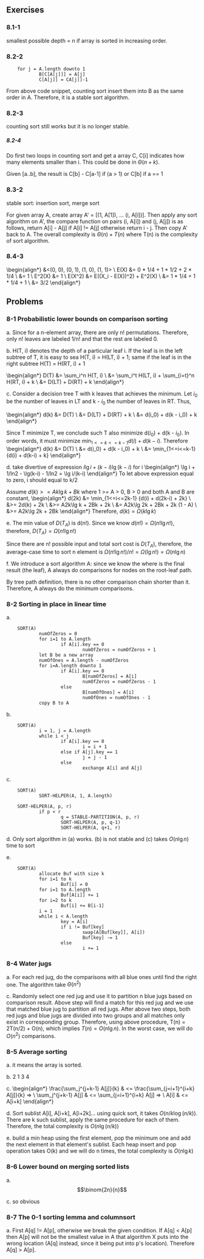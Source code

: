 ## Exercises

### 8.1-1
smallest possible depth = n if array is sorted in increasing order.

### 8.2-2

        for j = A.length downto 1
                B[C[A[j]]] = A[j]
                C[A[j]] = CA[j]]-1

From above code snippet, counting sort insert them into B as the same order in A. Therefore, it is a stable sort algorithm.

### 8.2-3
counting sort still works but it is no longer stable.

##### 8.2-4
Do first two loops in counting sort and get a array C, C[i] indicates how many elements smaller than i. This could be done in $\Theta(n+k)$.

Given [a..b], the result is C[b] - C[a-1] if (a > 1) or C[b] if a == 1

### 8.3-2
stable sort: insertion sort, merge sort

For given array A, create array A' = [(1, A[1]), ... (i, A[i])]. Then apply any sort algorithm on A', the compare function on pairs (i, A[i]) and (j, A[j]) is as follows, return A[i] - A[j] if A[i] != A[j] otherwise return i - j. Then copy A' back to A. The overall complexity is $\Theta(n) + T(n)$ where T(n) is the complexity of sort algorithm.

### 8.4-3
\begin{align*}
&<(0, 0), (0, 1), (1, 0), (1, 1)> \\
E(X) &= 0 * 1/4 + 1 * 1/2 + 2 * 1/4 \\
         &= 1 \\
E^2(X) &= 1 \\
E(X^2) &= E((X_i - E(X))^2) + E^2(X) \\
           &= 1 * 1/4 + 1 * 1/4 + 1 \\
           &= 3/2
\end{align*}
## Problems
### 8-1 Probabilistic lower bounds on comparison sorting
a. Since for a n-element array, there are only n! permutations. Therefore, only n! leaves are labeled 1/n! and that the rest are labeled 0.

b. H(T, i) denotes the depth of a particular leaf i. If the leaf is in the left subtree of T, it is easy to sea H(T, i) = H(LT, i) + 1; same if the leaf is in the right subtree H(T) = H(RT, i) + 1

\begin{align*}
D(T) &= \sum_i^n H(T, i) \\
         &= \sum_i^t H(LT, i) + \sum_{i=t}^n H(RT, i) + k \\
         &= D(LT) + D(RT) + k
\end{align*}

c. Consider a decision tree T with k leaves that achieves the minimum. Let $i_0$ be the number of leaves in LT and k - $i_0$ the number of leaves in RT. Thus,

\begin{align*}
d(k) &= D(T) \\
         &= D(LT) + D(RT) + k \\
     &= d(i_0) + d(k - i_0) + k
\end{align*}

Since T minimize T, we conclude such T also minimize d($i_0$) + d(k - $i_0$). In order words, it must minimize $min_{1<=k<=k-1}{d(i)+d(k-i)}$. Therefore
\begin{align*}
d(k) &= D(T) \\
         &= d(i_0) + d(k - i_0) + k \\
         &= \min_{1<=i<=k-1} {d(i) + d(k-i) + k}
\end{align*}

d.
take divertive of expression $i\lg i + (k-i)\lg(k-i)$ for i
\begin{align*}
\lg i + 1/ln2 - \lg(k-i) - 1/ln2 = \lg i/(k-i)
\end{align*}
To let above expression equal to zero, i should equal to k/2

Assume $d(k) >= Ak\lg k + Bk$ where 1 >= A > 0, B > 0 and both A and B are constant,
\begin{align*}
d(2k) &= \min_{1<=i<=2k-1} {d(i) + d(2k-i) + 2k} \\
          &>= 2d(k) + 2k \\
          &>= A2k\lg k + 2Bk + 2k \\
          &= A2k\lg 2k + 2Bk + 2k (1 - A) \\
      &>= A2k\lg 2k + 2Bk
\end{align*}
Therefore, $d(k) = \Omega(k\lg k)$

e. The min value of $D(T_A)$ is d(n!).
Since we know $d(n!) = \Omega(n!\lg n!)$, therefore,  $D(T_A) = \Omega(n!\lg n!)$

Since there are n! possible input and total sort cost is $D(T_A)$, therefore, the average-case time to sort n element is $\Omega(n!\lg n!) / n! = \Omega(\lg n!) = \Omega(n\lg n)$

f. We introduce a sort algorithm A: since we know the where is the final result (the leaf), A always do comparisons for nodes on the root-leaf path.

By tree path definition, there is no other comparison chain shorter than it. Therefore, A always do the minimum comparisons.

### 8-2 Sorting in place in linear time
a.

        SORT(A)
                numOfZeros = 0
                for i=1 to A.length
                        if A[i].key == 0
                                numOfZeros = numOfZeros + 1
                let B be a new array
                numOfOnes = A.length - numOfZeros
                for i=A.length downto 1
                        if A[i].key == 0
                                B[numOfZeros] = A[i]
                                numOfZeros = numOfZeros - 1
                        else
                                B[numOfOnes] = A[i]
                                numOfOnes = numOfOnes - 1
                copy B to A

b.

        SORT(A)
                i = 1, j = A.length
                while i < j
                        if A[i].key == 0
                                i = i + 1
                        else if A[j].key == 1
                                j = j - 1
                        else
                                exchange A[i] and A[j]

c.

        SORT(A)
                SORT-HELPER(A, 1, A.length)

        SORT-HELPER(A, p, r)
                if p < r
                        q = STABLE-PARTITION(A, p, r)
                        SORT-HELPER(A, p, q-1)
                        SORT-HELPER(A, q+1, r)

d. Only sort algorithm in (a) works. (b) is not stable and (c) takes $O(n\lg n)$ time to sort

e.

        SORT(A)
                allocate Buf with size k
                for i=1 to k
                        Buf[i] = 0
                for i=1 to A.length
                        Buf[A[i]] += 1
                for i=2 to k
                        Buf[i] += B[i-1]
                i = 1
                while i < A.length
                        key = A[i]
                        if i != Buf[key]
                                swap(A[Buf[key]], A[i])
                                Buf[key] -= 1
                        else
                                i += 1

### 8-4 Water jugs
a. For each red jug, do the comparisons with all blue ones until find the right one. The algorithm take $\Theta(n^2)$

c. Randomly select one red jug and use it to partition n blue jugs based on comparison result. Above step will find a match for this red jug and we use that matched blue jug to partition all red jugs. After above two steps, both red jugs and blue jugs are divided into two groups and all matches only exist in corresponding group. Therefore, using above procedure, T(n) = 2T(n/2) + O(n), which implies $T(n) = O(n\lg n)$. In the worst case, we will do $O(n^2)$ comparisons.

### 8-5 Average sorting
a. it means the array is sorted.

b. 2 1 3 4

c.
\begin{align*}
\frac{\sum_j^{j+k-1} A[j]}{k} & <= \frac{\sum_{j=i+1}^{i+k} A[j]}{k} => \\
                  \sum_j^{j+k-1} A[j] & <= \sum_{j=i+1}^{i+k} A[j] => \\
                  A[i] & <= A[i+k]
\end{align*}

d. Sort sublist A[i], A[i+k], A[i+2k]... using quick sort, it takes $O(n/k \log(n/k))$. There are k such sublist, apply the same procedure for each of them. Therefore, the total complexity is $O(n\lg (n/k))$

e. build a min heap using the first element, pop the minimum one and add the next element in that element's sublist. Each heap insert and pop operation takes O(k) and we will do n times, the total complexity is $O(n\lg k)$

### 8-6 Lower bound on merging sorted lists
a. $$\binom{2n}{n}$$

c. so obvious

### 8-7 The 0-1 sorting lemma and columnsort
a. First A[q] != A[p], otherwise we break the given condition. If A[q] < A[p] then A[p] will not be the smallest value in A that algorithm X puts into the wrong location (A[q] instead, since it being put into p's location). Therefore A[q] > A[p].
